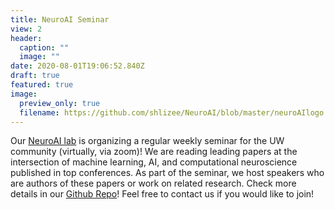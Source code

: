 ```yaml
---
title: NeuroAI Seminar
view: 2
header:
  caption: ""
  image: ""
date: 2020-08-01T19:06:52.840Z
draft: true
featured: true
image:
  preview_only: true
  filename: https://github.com/shlizee/NeuroAI/blob/master/neuroAIlogo.png?raw=true
---
```

Our [NeuroAI lab](http://faculty.washington.edu/shlizee/) is organizing a regular weekly seminar for the UW community (virtually, via zoom)! We are reading leading papers at the intersection of machine learning, AI, and computational neuroscience published in top conferences. As part of the seminar, we host speakers who are authors of these papers or work on related research. Check more details in our [Github Repo](https://github.com/shlizee/NeuroAI)! Feel free to contact us if you would like to join!